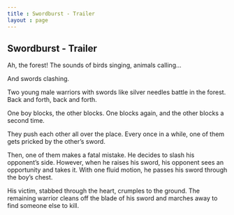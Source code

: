 ```yaml
---
title : Swordburst - Trailer
layout : page
---
```

<h2>Swordburst - Trailer </h2>
<p>    Ah, the forest! The sounds of birds singing, animals calling…</p>
<p>    And swords clashing.</p>
<p>    Two young male warriors with swords like silver needles battle in the forest. Back and forth, back and forth.</p>
<p>    One boy blocks, the other blocks. One blocks again, and the other blocks a second time.</p>
<p>    They push each other all over the place. Every once in a while, one of them gets pricked by the other’s sword.</p>
<p>    Then, one of them makes a fatal mistake. He decides to slash his opponent’s side. However, when he raises his sword, his opponent sees an opportunity and takes it. With one fluid motion, he passes his sword through the boy’s chest.</p>
<p>    His victim, stabbed through the heart, crumples to the ground. The remaining warrior cleans off the blade of his sword and marches away to find someone else to kill.</p>

